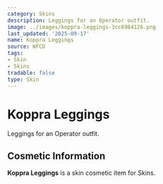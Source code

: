 ```yaml
---
category: Skins
description: Leggings for an Operator outfit.
image: ../images/koppra-leggings-3cc6984126.png
last_updated: '2025-09-17'
name: Koppra Leggings
source: WFCD
tags:
- Skin
- Skins
tradable: false
type: Skin
---
```


# Koppra Leggings

Leggings for an Operator outfit.

## Cosmetic Information

**Koppra Leggings** is a skin cosmetic item for Skins.

